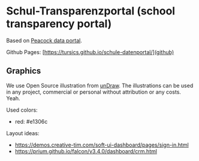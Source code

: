 # Schul-Transparenzportal (school transparency portal)

Based on [Peacock data portal](https://github.com/opendata-guru/peacock-user-ui).

Github Pages: [https://tursics.github.io/schule-datenportal/](github)

## Graphics

We use Open Source illustration from [unDraw](https://undraw.co/).
The illustrations can be used in any project, commercial or personal without attribution or any costs.
Yeah.

Used colors:

- red: #e1306c

Layout ideas:

- https://demos.creative-tim.com/soft-ui-dashboard/pages/sign-in.html
- https://prium.github.io/falcon/v3.4.0/dashboard/crm.html

